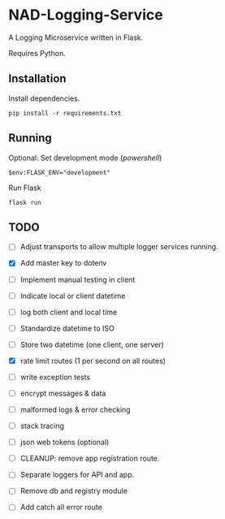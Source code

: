 # NAD-Logging-Service

A Logging Microservice written in Flask.

Requires Python.

## Installation

Install dependencies.

```
pip install -r requirements.txt
```

## Running

Optional: Set development mode (_powershell_)

```
$env:FLASK_ENV="development"
```

Run Flask

```
flask run
```

## TODO

- [ ] Adjust transports to allow multiple logger services running.
- [x] Add master key to dotenv
- [ ] Implement manual testing in client
- [ ] Indicate local or client datetime
- [ ] log both client and local time
- [ ] Standardize datetime to ISO
- [ ] Store two datetime (one client, one server)
- [x] rate limit routes (1 per second on all routes)
- [ ] write exception tests
- [ ] encrypt messages & data
- [ ] malformed logs & error checking
- [ ] stack tracing
- [ ] json web tokens (optional)

- [ ] CLEANUP: remove app registration route.
- [ ] Separate loggers for API and app.
- [ ] Remove db and registry module
- [ ] Add catch all error route

